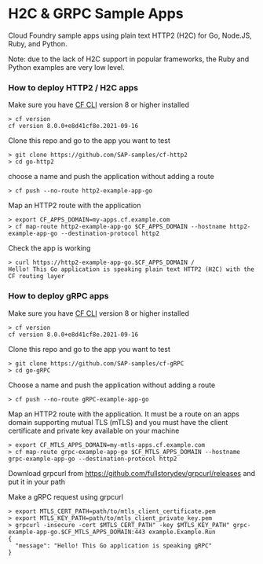 # H2C & GRPC Sample Apps

Cloud Foundry sample apps using plain text HTTP2 (H2C) for Go, Node.JS, Ruby, and Python.

Note: due to the lack of H2C support in popular frameworks, the Ruby and Python examples are very low level.

### How to deploy HTTP2 / H2C apps

Make sure you have [CF CLI](https://docs.cloudfoundry.org/cf-cli/install-go-cli.html) version 8 or higher installed

```shell
> cf version
cf version 8.0.0+e8d41cf8e.2021-09-16
```

Clone this repo and go to the app you want to test

```shell
> git clone https://github.com/SAP-samples/cf-http2
> cd go-http2
```

choose a name and push the application without adding a route

```shell
> cf push --no-route http2-example-app-go
```

Map an HTTP2 route with the application

```shell
> export CF_APPS_DOMAIN=my-apps.cf.example.com
> cf map-route http2-example-app-go $CF_APPS_DOMAIN --hostname http2-example-app-go --destination-protocol http2
```

Check the app is working

```shell
> curl https://http2-example-app-go.$CF_APPS_DOMAIN /
Hello! This Go application is speaking plain text HTTP2 (H2C) with the CF routing layer
```

### How to deploy gRPC apps

Make sure you have [CF CLI](https://docs.cloudfoundry.org/cf-cli/install-go-cli.html) version 8 or higher installed

```shell
> cf version
cf version 8.0.0+e8d41cf8e.2021-09-16
```

Clone this repo and go to the app you want to test

```shell
> git clone https://github.com/SAP-samples/cf-gRPC
> cd go-gRPC
```

Choose a name and push the application without adding a route

```shell
> cf push --no-route gRPC-example-app-go
```

Map an HTTP2 route with the application. It must be a route on an apps domain supporting mutual TLS (mTLS) and you must have the client certificate and private key available on your machine

```shell
> export CF_MTLS_APPS_DOMAIN=my-mtls-apps.cf.example.com
> cf map-route grpc-example-app-go $CF_MTLS_APPS_DOMAIN --hostname grpc-example-app-go --destination-protocol http2
```

Download grpcurl from https://github.com/fullstorydev/grpcurl/releases and put it in your path

Make a gRPC request using grpcurl

```
> export MTLS_CERT_PATH=path/to/mtls_client_certificate.pem
> export MTLS_KEY_PATH=path/to/mtls_client_private_key.pem
> grpcurl -insecure -cert $MTLS_CERT_PATH" -key $MTLS_KEY_PATH" grpc-example-app-go.$CF_MTLS_APPS_DOMAIN:443 example.Example.Run
{
  "message": "Hello! This Go application is speaking gRPC"
}
```
